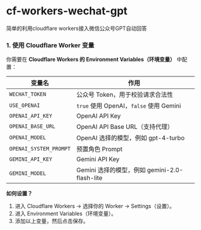 # cf-workers-wechat-gpt
简单的利用cloudflare workers接入微信公众号GPT自动回答

### 1. 使用 Cloudflare Worker 变量
你需要在 **Cloudflare Workers 的 Environment Variables（环境变量）** 中配置：

| 变量名 | 作用     |
| ------|-----------|
| `WECHAT_TOKEN` | 公众号 Token，用于校验请求合法性 |
| `USE_OPENAI` | `true` 使用 OpenAI，`false` 使用 Gemini|
| `OPENAI_API_KEY` | OpenAI API Key |
| `OPENAI_BASE_URL` | OpenAI API Base URL（支持代理）|
| `OPENAI_MODEL` | OpenAI 选择的模型，例如 gpt-4-turbo |
| `OPENAI_SYSTEM_PROMPT` | 预置角色 Prompt |
| `GEMINI_API_KEY` | Gemini API Key |
| `GEMINI_MODEL` | Gemini 选择的模型，例如 gemini-2.0-flash-lite |

**如何设置？**
1. 进入 Cloudflare Workers -> 选择你的 Worker -> Settings（设置）。
2. 进入 Environment Variables（环境变量）。
3. 添加以上变量，然后点击保存。










